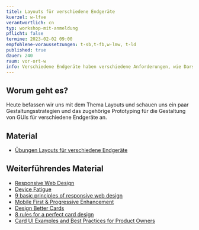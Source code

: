 ```yaml
---
titel: Layouts für verschiedene Endgeräte
kuerzel: w-lfve
verantwortlich: cn
typ: workshop-mit-anmeldung
pflicht: false
termine: 2023-02-02 09:00
empfohlene-voraussetzungen: t-sb,t-fb,w-lmw, t-ld
published: true
dauer: 240
raum: vor-ort-w
info: Verschiedene Endgeräte haben verschiedene Anforderungen, wie Darstellungsfläche und Interaktionsmöglichkeiten. Wie entwickle ich dafür Layoutkonzepte?
---
```


## Worum geht es?
Heute befassen wir uns mit dem Thema Layouts und schauen uns ein paar Gestaltungsstrategien und das zugehörige Prototyping für die Gestaltung von GUIs für verschiedene Endgeräte an. 

## Material
- [Übungen Layouts für verschiedene Endgeräte](../../assignments/workshop-009-responsive-design-cda-meisterwerke)
<!-- [Google Sheet mit Content](https://docs.google.com/spreadsheets/d/1aZB9Eilvnx0zlhCQoqXEuPu4EzNx7nZBRjovIVJgqw0/edit) -->

## Weiterführendes Material
- [Responsive Web Design](https://alistapart.com/article/responsive-web-design/)
- [Device Fatigue](https://bradfrost.com/blog/post/device-fatigue/)
- [9 basic principles of responsive web design](http://blog.froont.com/9-basic-principles-of-responsive-web-design/)
- [Mobile First & Progressive Enhancement](https://kulturbanause.de/blog/mobile-first-progressive-enhancement/)
- [Design Better Cards](https://uxdesign.cc/design-better-cards-c0d12ab581c4)
- [8 rules for a perfect card design](https://uxdesign.cc/8-rules-for-perfect-card-design-4fb7eef32e09)
- [Card UI Examples and Best Practices for Product Owners](https://www.eleken.co/blog-posts/card-ui-examples-and-best-practices-for-product-owners)


<!--
## Upload
Die Ergebnisse können im [Ilias](https://bit.ly/2OQiyTT) hochgeladen werden.
-->
